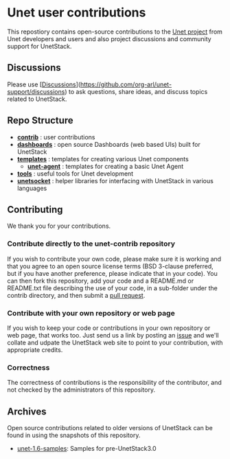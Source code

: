 # Unet user contributions

This repostiory contains open-source contributions to the [Unet project](http://www.unetstack.net) from Unet developers and users and also project discussions and community support for UnetStack.

## Discussions

Please use [[Discussions](https://github.com/org-arl/unet-contrib/discussions)](https://github.com/org-arl/unet-support/discussions) to ask questions, share ideas, and discuss topics related to UnetStack.

## Repo Structure

- [__contrib__](contrib/) :  user contributions
- [__dashboards__](dashboards/) : open source Dashboards (web based UIs) built for UnetStack
- [__templates__](templates/) : templates for creating various Unet components
   - [__unet-agent__](templates/unet-agent) : templates for creating a basic Unet Agent
- [__tools__](tools/) : useful tools for Unet development
- [__unetsocket__](unetsocket/) : helper libraries for interfacing with UnetStack in various languages

## Contributing

We thank you for your contributions.

### Contribute directly to the unet-contrib repository

If you wish to contribute your own code, please make sure it is working and that you agree to an open source license terms (BSD 3-clause preferred, but if you have another preference, please indicate that in your code). You can then fork this repository,
add your code and a README.md or README.txt file describing the use of your code, in a sub-folder under the contrib directory, and then submit a [pull request](https://docs.github.com/en/github/collaborating-with-pull-requests/proposing-changes-to-your-work-with-pull-requests/creating-a-pull-request).

### Contribute with your own repository or web page

If you wish to keep your code or contributions in your own repository or web page, that works too. Just send us a link by posting an [issue](https://github.com/org-arl/unet-contrib/issues) and we'll collate and udpate the UnetStack web site to point to your contribution, with appropriate credits.

### Correctness

The correctness of contributions is the responsibility of the contributor, and not checked by the administrators of this repository.

## Archives

Open source contributions related to older versions of UnetStack can be found in using the snapshots of this repository.

- [unet-1.6-samples](https://github.com/org-arl/unet-contrib/tree/unet-1.6-samples/archive/samples): Samples for pre-UnetStack3.0
